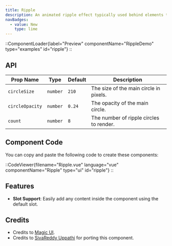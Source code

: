 ```yaml
---
title: Ripple
description: An animated ripple effect typically used behind elements to emphasize them.
navBadges:
  - value: New
    type: lime
---
```


::ComponentLoader{label="Preview" componentName="RippleDemo" type="examples" id="ripple"}
::

## API

| Prop Name       | Type     | Default | Description                             |
| --------------- | -------- | ------- | --------------------------------------- |
| `circleSize`    | `number` | `210`   | The size of the main circle in pixels.  |
| `circleOpacity` | `number` | `0.24`  | The opacity of the main circle.         |
| `count`         | `number` | `8`     | The number of ripple circles to render. |

## Component Code

You can copy and paste the following code to create these components:

::CodeViewer{filename="Ripple.vue" language="vue" componentName="Ripple" type="ui" id="ripple"}
::

## Features

- **Slot Support**: Easily add any content inside the component using the default slot.

## Credits

- Credits to [Magic UI](https://magicui.design/docs/components/ripple).
- Credits to [SivaReddy Uppathi](https://github.com/sivareddyuppathi) for porting this component.
